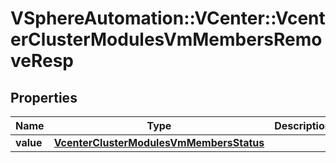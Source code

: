 # VSphereAutomation::VCenter::VcenterClusterModulesVmMembersRemoveResp

## Properties
Name | Type | Description | Notes
------------ | ------------- | ------------- | -------------
**value** | [**VcenterClusterModulesVmMembersStatus**](VcenterClusterModulesVmMembersStatus.md) |  | 


